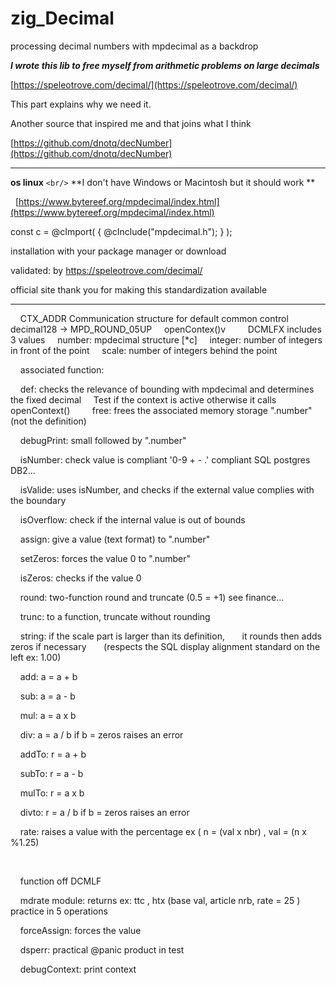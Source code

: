 # zig_Decimal

processing decimal numbers with mpdecimal as a backdrop

***I wrote this lib to free myself from arithmetic problems on large decimals***

[https://speleotrove.com/decimal/](https://speleotrove.com/decimal/)

This part explains why we need it.

Another source that inspired me and that joins what I think

[https://github.com/dnotq/decNumber](https://github.com/dnotq/decNumber)

---

**os linux** `<br/>`
**I don't have Windows or Macintosh but it should work **

&nbsp;&nbsp;[https://www.bytereef.org/mpdecimal/index.html](https://www.bytereef.org/mpdecimal/index.html)

const c = @cImport( { @cInclude("mpdecimal.h"); } );

installation with your package manager or download

validated: by https://speleotrove.com/decimal/

official site thank you for making this standardization available

---

&nbsp;&nbsp;&nbsp; CTX_ADDR Communication structure for default common control decimal128 -> MPD_ROUND_05UP
&nbsp;&nbsp;&nbsp; openContex()v
&nbsp;&nbsp;&nbsp;
&nbsp;&nbsp;&nbsp; DCMLFX includes 3 values
&nbsp;&nbsp;&nbsp;       number: mpdecimal structure [*c]
&nbsp;&nbsp;&nbsp;       integer: number of integers in front of the point
&nbsp;&nbsp;&nbsp;       scale: number of integers behind the point

&nbsp;&nbsp;&nbsp;   associated function:

&nbsp;&nbsp;&nbsp;   def: checks the relevance of bounding with mpdecimal and determines the fixed decimal
&nbsp;&nbsp;&nbsp;         Test if the context is active otherwise it calls openContext()
&nbsp;&nbsp;&nbsp;
&nbsp;&nbsp;&nbsp;   free: frees the associated memory storage ".number" (not the definition)

&nbsp;&nbsp;&nbsp;   debugPrint: small followed by ".number"

&nbsp;&nbsp;&nbsp;   isNumber: check value is compliant '0-9 + - .' compliant SQL postgres DB2...

&nbsp;&nbsp;&nbsp;   isValide: uses isNumber, and checks if the external value  complies with the boundary

&nbsp;&nbsp;&nbsp;   isOverflow: check if the internal value is out of bounds

&nbsp;&nbsp;&nbsp;   assign: give a value (text format) to ".number"

&nbsp;&nbsp;&nbsp;   setZeros: forces the value 0 to ".number"

&nbsp;&nbsp;&nbsp;   isZeros: checks if the value 0

&nbsp;&nbsp;&nbsp;   round: two-function round and truncate (0.5 = +1) see finance...

&nbsp;&nbsp;&nbsp;   trunc: to a function, truncate without rounding

&nbsp;&nbsp;&nbsp;   string: if the scale part is larger than its definition,
&nbsp;&nbsp;&nbsp;&nbsp;&nbsp;&nbsp;it rounds then adds zeros if necessary
&nbsp;&nbsp;&nbsp;&nbsp;&nbsp;&nbsp;(respects the SQL display alignment standard on the left ex: 1.00)

&nbsp;&nbsp;&nbsp;   add: a = a + b

&nbsp;&nbsp;&nbsp;   sub: a = a - b

&nbsp;&nbsp;&nbsp;   mul: a = a x b

&nbsp;&nbsp;&nbsp;   div: a = a / b      if b = zeros raises an error

&nbsp;&nbsp;&nbsp;   addTo: r = a + b

&nbsp;&nbsp;&nbsp;   subTo: r = a - b

&nbsp;&nbsp;&nbsp;   mulTo: r = a x b

&nbsp;&nbsp;&nbsp;   divto: r = a / b      if b = zeros raises an error

&nbsp;&nbsp;&nbsp;   rate: raises a value with the percentage ex ( n = (val x nbr) , val = (n x %1.25)

&nbsp;&nbsp;&nbsp;

&nbsp;&nbsp;&nbsp; function off DCMLF

&nbsp;&nbsp;&nbsp; mdrate module: returns ex: ttc , htx (base val, article nrb, rate = 25 ) practice in 5 operations

&nbsp;&nbsp;&nbsp; forceAssign: forces the value

&nbsp;&nbsp;&nbsp; dsperr: practical @panic product in test

&nbsp;&nbsp;&nbsp; debugContext: print context
